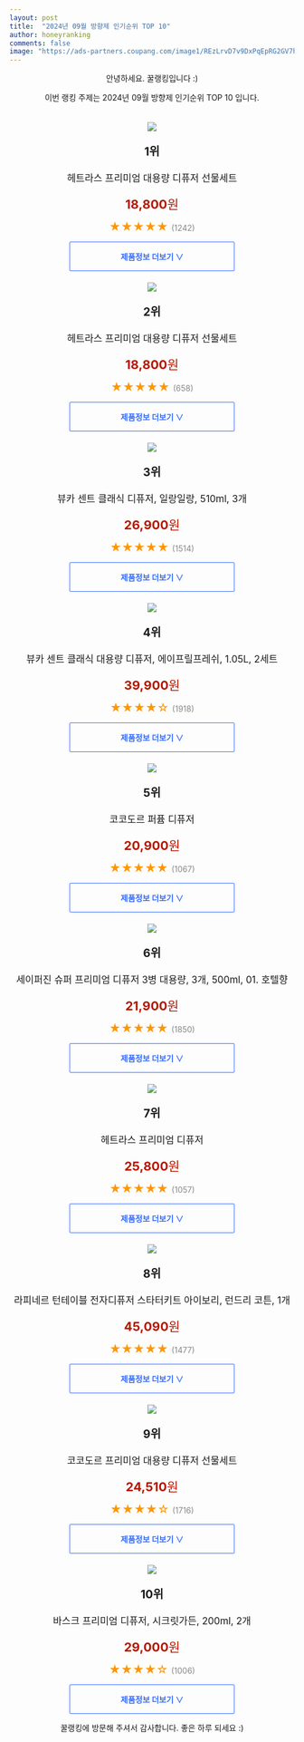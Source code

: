 ```yaml
---
layout: post
title:  "2024년 09월 방향제 인기순위 TOP 10"
author: honeyranking
comments: false
image: "https://ads-partners.coupang.com/image1/REzLrvD7v9DxPqEpRG2GV7hLnbpYM5sSSe6bNf_TUdmHUNKAkIMKJtueLHstAOo-eqMUedKv0nW-aUv95NwyhwEjiWmK87WlJB0ICte1s6Cn1UBhM8BD8j9DkPpDDpFC8jyuMv2xXqQdr00uclsnMlWv-UQ06Ooy2jv3UgTJ7oOv1bq0podI_Q6KQL0tiglGC5s41pklHhmRh1QY0l1yBWGLv2FS8Cvx7KUfDBoVYBPfGSUQYRnKkWAJNmJl5oH5q1ecD9XhAxnIeCJJIkzZ-zxipjoIlOzFRYTejQ=="
---
```

<p style="text-align: center;">안녕하세요. 꿀랭킹입니다 :)</p>
<p style="text-align: center;">이번 랭킹 주제는 2024년 09월 방향제 인기순위 TOP 10 입니다.</p><center><img src="https://ads-partners.coupang.com/image1/REzLrvD7v9DxPqEpRG2GV7hLnbpYM5sSSe6bNf_TUdmHUNKAkIMKJtueLHstAOo-eqMUedKv0nW-aUv95NwyhwEjiWmK87WlJB0ICte1s6Cn1UBhM8BD8j9DkPpDDpFC8jyuMv2xXqQdr00uclsnMlWv-UQ06Ooy2jv3UgTJ7oOv1bq0podI_Q6KQL0tiglGC5s41pklHhmRh1QY0l1yBWGLv2FS8Cvx7KUfDBoVYBPfGSUQYRnKkWAJNmJl5oH5q1ecD9XhAxnIeCJJIkzZ-zxipjoIlOzFRYTejQ==" style="margin-top:20px" /></center><p style="text-align: center; font-size: 20px"><b>1위</b></p><p style="text-align: center; font-size: 17px">헤트라스 프리미엄 대용량 디퓨저 선물세트</p><p style="text-align: center;"><span style="color: #b61800; font-size: 22px;"><b>18,800</b>원</span></p><p style="text-align: center;"><span style="color: #ff9600; font-size: 20px;">★★★★★ </span><span style="color: #878787;">(1242)</span></p><center><a href="https://link.coupang.com/re/AFFSDP?lptag=AF3899140&subid=honeyrank&pageKey=6991217590&itemId=17111254907&vendorItemId=81740760150&traceid=V0-153-30192501060a4ba3&requestid=20240922090000241293271049&token=31850C%7CMIXED"><div style="font-size: 14px; display: inline-block; padding: 15px 90px; color: #346aff; border-radius: 2px; border: 1px solid #346aff; cursor: pointer;"><b>제품정보 더보기 &or;</b></div></a></center><center><img src="https://ads-partners.coupang.com/image1/U__8F8E3KjLJh0UEUytS2yy1u0oxn1pMuS5yTDdYNJSpAKVvX2axR5ZLcvZYmUXIeE1Kc2rI1vgKUD9OwGIyz3VhFUnxM1cemQ--lg52sohPJ9ssuVapsXBdiCrSFyZL0IhhdKzbn1t4hP4myiNizYFyDf8g_Wvb6JizWrBwjDRxVYT31yNOJcoTdv6zB4IeJ6hEeF_19FAxsJjju1o0AKb6zJQZyMQ2515GHNwjDPzBIyGIkIQeLCrLQhmTO2TMlpI4RdUHSI5rxnsdQjyAUHCDkKGDteJ2Eiw=" style="margin-top:20px" /></center><p style="text-align: center; font-size: 20px"><b>2위</b></p><p style="text-align: center; font-size: 17px">헤트라스 프리미엄 대용량 디퓨저 선물세트</p><p style="text-align: center;"><span style="color: #b61800; font-size: 22px;"><b>18,800</b>원</span></p><p style="text-align: center;"><span style="color: #ff9600; font-size: 20px;">★★★★★ </span><span style="color: #878787;">(658)</span></p><center><a href="https://link.coupang.com/re/AFFSDP?lptag=AF3899140&subid=honeyrank&pageKey=6991217590&itemId=17111388295&vendorItemId=81740760139&traceid=V0-153-30192501060a4ba3&requestid=20240922090000241293271049&token=31850C%7CMIXED"><div style="font-size: 14px; display: inline-block; padding: 15px 90px; color: #346aff; border-radius: 2px; border: 1px solid #346aff; cursor: pointer;"><b>제품정보 더보기 &or;</b></div></a></center><center><img src="https://ads-partners.coupang.com/image1/McGrxGEdwYym7b0QMQVwrYlfwAnWAf0QW0l--rgOjvX6yrmyLeL4pU-lUd6Hn84ccFQ-w1pirfSNDojnJQDTFoBb8ZD4OayVxXNOiHZKdup0I4jhpZcIVIE2hhTVwSL6N9BHF8YpUSR3oSi1K1Wy-ZMI15LFCtUvAIvF7v5Gud2hvEExqAUlUQOUkcFhvG05FhtL3TTmFK41QoAObyHYLV3afFeGG_LOzlzvaEpc3hZRzIvdKN-0ey2VzX2OqCkMNoGbSgt09CO84Egx3jnem0TIGxeDwQiRhJYGUfRfbKvF" style="margin-top:20px" /></center><p style="text-align: center; font-size: 20px"><b>3위</b></p><p style="text-align: center; font-size: 17px">뷰카 센트 클래식 디퓨저, 일랑일랑, 510ml, 3개</p><p style="text-align: center;"><span style="color: #b61800; font-size: 22px;"><b>26,900</b>원</span></p><p style="text-align: center;"><span style="color: #ff9600; font-size: 20px;">★★★★★ </span><span style="color: #878787;">(1514)</span></p><center><a href="https://link.coupang.com/re/AFFSDP?lptag=AF3899140&subid=honeyrank&pageKey=7308098821&itemId=23711558864&vendorItemId=88676836286&traceid=V0-153-fe91261b55a5192c&clickBeacon=9c7980d0-7875-11ef-8c47-6a9f288e26fd%7E3&requestid=20240922090000241293271049&token=31850C%7CMIXED"><div style="font-size: 14px; display: inline-block; padding: 15px 90px; color: #346aff; border-radius: 2px; border: 1px solid #346aff; cursor: pointer;"><b>제품정보 더보기 &or;</b></div></a></center><center><img src="https://ads-partners.coupang.com/image1/IGqgTMIjKczSwpAUINM90F7C7wTakcD1ShQxHX9FONliEUDfIkbkZYqID-SbGw1vtPD6KdK4-w1_btfPj82rC6K1xd15Ue5vOViTpfyILiEWXJZufjbM16jT5DZz__DVTU1DGgXwVy-GlRxxGwe39sOEZbw6NoxfYMVr4PoMKmFwa_9SpXJib1oxTkkB5GFOtGnwAf7I5tbv3krbuOze0QWF3HM6yhjS64k5FSS10GOAtSrcaBNVQVoIXtFfRXy0rKI-SW-RI-98z5luOhuE599buZ8LvoJ-3qhuFdc7SA==" style="margin-top:20px" /></center><p style="text-align: center; font-size: 20px"><b>4위</b></p><p style="text-align: center; font-size: 17px">뷰카 센트 클래식 대용량 디퓨저, 에이프릴프레쉬, 1.05L, 2세트</p><p style="text-align: center;"><span style="color: #b61800; font-size: 22px;"><b>39,900</b>원</span></p><p style="text-align: center;"><span style="color: #ff9600; font-size: 20px;">★★★★☆ </span><span style="color: #878787;">(1918)</span></p><center><a href="https://link.coupang.com/re/AFFSDP?lptag=AF3899140&subid=honeyrank&pageKey=7308098821&itemId=20198291276&vendorItemId=87289128593&traceid=V0-153-fe91261b55a5192c&clickBeacon=9c7980d0-7875-11ef-b6a3-83f2c52bdac0%7E3&requestid=20240922090000241293271049&token=31850C%7CMIXED"><div style="font-size: 14px; display: inline-block; padding: 15px 90px; color: #346aff; border-radius: 2px; border: 1px solid #346aff; cursor: pointer;"><b>제품정보 더보기 &or;</b></div></a></center><center><img src="https://ads-partners.coupang.com/image1/5GtP5PxkCD6vEr215P6B9MjeSrJJpxIidmNxSUjR2NC11qynSdr_QxpIRnadH-nXt6nPomavJ5Fi3vHsQXuGdeuuNOJU9Wmf--y1XsQ-bqdr6gu0fp-rLHWS8iCc050FrYMQkAFdn_7mzqooIcwqCxe6z4T0hubTQ1cQTHr-PtLABszGgX0BWJB8E-Tta1X2jQm7NYeiQ7nvwBD9ytuipZ-1z7-Igo422JTn2qV1vuimh-oqNaMS9UJCaRtH1NPFKIy4zTbeVyHtJ1Bz8ZjsZ-aIkjlDQP_NXcRt" style="margin-top:20px" /></center><p style="text-align: center; font-size: 20px"><b>5위</b></p><p style="text-align: center; font-size: 17px">코코도르 퍼퓸 디퓨저</p><p style="text-align: center;"><span style="color: #b61800; font-size: 22px;"><b>20,900</b>원</span></p><p style="text-align: center;"><span style="color: #ff9600; font-size: 20px;">★★★★★ </span><span style="color: #878787;">(1067)</span></p><center><a href="https://link.coupang.com/re/AFFSDP?lptag=AF3899140&subid=honeyrank&pageKey=7154449918&itemId=17506291410&vendorItemId=70512980783&traceid=V0-153-82b69182b9f6a844&requestid=20240922090000241293271049&token=31850C%7CMIXED"><div style="font-size: 14px; display: inline-block; padding: 15px 90px; color: #346aff; border-radius: 2px; border: 1px solid #346aff; cursor: pointer;"><b>제품정보 더보기 &or;</b></div></a></center><center><img src="https://ads-partners.coupang.com/image1/KCP4YWd0D2kiCmIqKCwuRwm_aYPOP9uTxbtVoxOyifBSbjFIFp1iaCYB1qYHjkGrysntSNWX1v_W5dhYlr7S6k9BNSKpdArKxvcVxl-pai2kyEtgbjIpjILCytV1mUM4AGV4pKrmD6MK6ZIBARHgUY-xLDCKkdI8jJtZMDCG3CKOOGdQ5dduZQUPdKFjGgVpCk7Ntz4wKCIbIN7XIFGYDOF8cS6PaOcmI-iWk13YnAxv70FQW9r6F6QSJzQgBPXkjrz_Gd_ULaetPL_24s3L47hv0zyZJeCYd-90trMszuJH1xfN6o_24_rHqmWL8i4=" style="margin-top:20px" /></center><p style="text-align: center; font-size: 20px"><b>6위</b></p><p style="text-align: center; font-size: 17px">세이퍼진 슈퍼 프리미엄 디퓨저 3병 대용량, 3개, 500ml, 01. 호텔향</p><p style="text-align: center;"><span style="color: #b61800; font-size: 22px;"><b>21,900</b>원</span></p><p style="text-align: center;"><span style="color: #ff9600; font-size: 20px;">★★★★★ </span><span style="color: #878787;">(1850)</span></p><center><a href="https://link.coupang.com/re/AFFSDP?lptag=AF3899140&subid=honeyrank&pageKey=8166770698&itemId=23305441117&vendorItemId=90337464126&traceid=V0-153-09b2e415af481b1e&clickBeacon=9c79a7e0-7875-11ef-9252-3306e636babb%7E3&requestid=20240922090000241293271049&token=31850C%7CMIXED"><div style="font-size: 14px; display: inline-block; padding: 15px 90px; color: #346aff; border-radius: 2px; border: 1px solid #346aff; cursor: pointer;"><b>제품정보 더보기 &or;</b></div></a></center><center><img src="https://ads-partners.coupang.com/image1/zUR9pV3B01KkIPzXzcHarISKcmd81Fj0K5676kPl-Fp4RwfFalvIzLIkIGRlHCh7x_3BLEIKQ3M5MyASZw9SYbx5vKKi9ILVNKOH2AqN8WX4RDkYO8_1FJeVtSV11_MHSp_NgYKsTkq41AOWUPcf_47D_uiD4_f0X3ed_feBwQeSNcWhWRtnUEibJm75wXixc88AAYtdW8nUfC4qocmU7uCByt34ysTW571DQk9IM10oB24XDOWW09tbxMkrTToYEP01k4ase7VDjW6Hmt2BmDbY2w==" style="margin-top:20px" /></center><p style="text-align: center; font-size: 20px"><b>7위</b></p><p style="text-align: center; font-size: 17px">헤트라스 프리미엄 디퓨저</p><p style="text-align: center;"><span style="color: #b61800; font-size: 22px;"><b>25,800</b>원</span></p><p style="text-align: center;"><span style="color: #ff9600; font-size: 20px;">★★★★★ </span><span style="color: #878787;">(1057)</span></p><center><a href="https://link.coupang.com/re/AFFSDP?lptag=AF3899140&subid=honeyrank&pageKey=6991217590&itemId=12064814754&vendorItemId=81740492472&traceid=V0-153-30192501060a4ba3&requestid=20240922090000241293271049&token=31850C%7CMIXED"><div style="font-size: 14px; display: inline-block; padding: 15px 90px; color: #346aff; border-radius: 2px; border: 1px solid #346aff; cursor: pointer;"><b>제품정보 더보기 &or;</b></div></a></center><center><img src="https://ads-partners.coupang.com/image1/93LcsJNu8wSeY9kL9x0LDAeWFcKAkwOaDB3pcidwKYpUSIIRuIXUiIfSdoUD-BuvpJ9KDmcdaOgca1zaC4qR5UUwcp6ekfos14zYE85yB_lkqLHIjEE2AyaeAGrYDPU0HMsobYrA4-TjwFy7IhOKOBHtSTiWTnye8-zjA6jAmP66G1DHncMy4LD_ZbNLFXJTv4oz9hMtgPzHdsLjOAMJTOitfqsXwL6OYdgifvvq4oyNRrAwwcjiXGvxdCVNSGig-RAU3DiMOFHGWdvxbk9y0xuJ1W6D5gCvIfmLwFJX" style="margin-top:20px" /></center><p style="text-align: center; font-size: 20px"><b>8위</b></p><p style="text-align: center; font-size: 17px">라피네르 턴테이블 전자디퓨저 스타터키트 아이보리, 런드리 코튼, 1개</p><p style="text-align: center;"><span style="color: #b61800; font-size: 22px;"><b>45,090</b>원</span></p><p style="text-align: center;"><span style="color: #ff9600; font-size: 20px;">★★★★★ </span><span style="color: #878787;">(1477)</span></p><center><a href="https://link.coupang.com/re/AFFSDP?lptag=AF3899140&subid=honeyrank&pageKey=6991015357&itemId=17110332118&vendorItemId=84284015299&traceid=V0-153-2348ab0bea2f9294&clickBeacon=9c79a7e0-7875-11ef-bade-a9ffa456414b%7E3&requestid=20240922090000241293271049&token=31850C%7CMIXED"><div style="font-size: 14px; display: inline-block; padding: 15px 90px; color: #346aff; border-radius: 2px; border: 1px solid #346aff; cursor: pointer;"><b>제품정보 더보기 &or;</b></div></a></center><center><img src="https://ads-partners.coupang.com/image1/w6oacBIoEMpdMqb1w7sF_BL5JhBq1RrJHzGILVhSyh3opZPNFwRj5Pmdpo5ta8r67mlMj8cw2XRRcriY6q4mPqYubiaczT3xZ0nzOirM66itydb0JcfQuqNBeGePkBdQ3c1lQe6LTeGkEJojdvfRVlwnpku0ZtCn4swEI6mqRyPfBs6cXrKy86j26F3AEpNtl7VF8p4ivkihGrLA_RynyvYqTUlIK8GtmBVEgMJDkvpe1QauYWlazQUkdvyDMRm-7wgQwKFb7Kb0P4Uuf4oILjBCEGvDDxfLTReOcw==" style="margin-top:20px" /></center><p style="text-align: center; font-size: 20px"><b>9위</b></p><p style="text-align: center; font-size: 17px">코코도르 프리미엄 대용량 디퓨저 선물세트</p><p style="text-align: center;"><span style="color: #b61800; font-size: 22px;"><b>24,510</b>원</span></p><p style="text-align: center;"><span style="color: #ff9600; font-size: 20px;">★★★★☆ </span><span style="color: #878787;">(1716)</span></p><center><a href="https://link.coupang.com/re/AFFSDP?lptag=AF3899140&subid=honeyrank&pageKey=7342089551&itemId=18873478544&vendorItemId=86002151142&traceid=V0-153-079a80a5003949b9&requestid=20240922090000241293271049&token=31850C%7CMIXED"><div style="font-size: 14px; display: inline-block; padding: 15px 90px; color: #346aff; border-radius: 2px; border: 1px solid #346aff; cursor: pointer;"><b>제품정보 더보기 &or;</b></div></a></center><center><img src="https://ads-partners.coupang.com/image1/xRvjnMzDPvvAshH8xXLqubTi5bNJizvJhequkkudv2zqXDTsq4LfqCucgJI3t14P_FLdh4Ce7rZH5YYQZy8HP2H3iiOuDv7Dx-oE65rMp3Ikz85cxOOsaCdG2mGQ2FcS6YoHYCMk5tcYLF1PlLy4OLCWk6LX3crARKOtjTYtbkzf9DcPb_Toq_ZiHw2siD5c7AnF2oX8GqQgBnF4SQOCgb9HKjo4h_TqmMyAEbfDUKde52PK8pinkIB_SLtd3IQfCc18g9tbd9IDvV7nMfzBzVfpNZ5UHp6r8i1Jur7ej_0=" style="margin-top:20px" /></center><p style="text-align: center; font-size: 20px"><b>10위</b></p><p style="text-align: center; font-size: 17px">바스크 프리미엄 디퓨저, 시크릿가든, 200ml, 2개</p><p style="text-align: center;"><span style="color: #b61800; font-size: 22px;"><b>29,000</b>원</span></p><p style="text-align: center;"><span style="color: #ff9600; font-size: 20px;">★★★★☆ </span><span style="color: #878787;">(1006)</span></p><center><a href="https://link.coupang.com/re/AFFSDP?lptag=AF3899140&subid=honeyrank&pageKey=6789750455&itemId=15993838631&vendorItemId=83199213304&traceid=V0-153-3295be31dade66e9&clickBeacon=9c79a7e0-7875-11ef-a814-19896957259e%7E3&requestid=20240922090000241293271049&token=31850C%7CMIXED"><div style="font-size: 14px; display: inline-block; padding: 15px 90px; color: #346aff; border-radius: 2px; border: 1px solid #346aff; cursor: pointer;"><b>제품정보 더보기 &or;</b></div></a></center><p style="text-align: center;">꿀랭킹에 방문해 주셔서 감사합니다. 좋은 하루 되세요 :)</p>